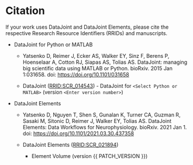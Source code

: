 
# Citation

If your work uses DataJoint and DataJoint Elements, please cite the respective Research
Resource Identifiers (RRIDs) and manuscripts.

+ DataJoint for Python or MATLAB

    +  Yatsenko D, Reimer J, Ecker AS, Walker EY, Sinz F, Berens P, Hoenselaar A, Cotton
       RJ, Siapas AS, Tolias AS. DataJoint: managing big scientific data using MATLAB or
       Python. bioRxiv. 2015 Jan 1:031658. doi: https://doi.org/10.1101/031658

    + DataJoint ([RRID:SCR_014543](https://scicrunch.org/resolver/SCR_014543)) -
      DataJoint for `<Select Python or MATLAB>` (version `<Enter version number>`)

+ DataJoint Elements

    + Yatsenko D, Nguyen T, Shen S, Gunalan K, Turner CA, Guzman R, Sasaki M, Sitonic D,
      Reimer J, Walker EY, Tolias AS. DataJoint Elements: Data Workflows for
      Neurophysiology. bioRxiv. 2021 Jan 1. doi:
      https://doi.org/10.1101/2021.03.30.437358

    + DataJoint Elements ([RRID:SCR_021894](https://scicrunch.org/resolver/SCR_021894))
      - Element Volume (version {{ PATCH_VERSION }})
